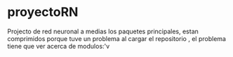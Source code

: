 # proyectoRN
Projecto de red neuronal a medias los paquetes principales, estan comprimidos porque tuve un problema al cargar el repositorio ,  el problema tiene que ver acerca de modulos:'v

